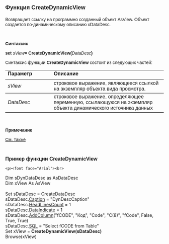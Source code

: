 <html>
<head>
<title>CreateDynamicView</title>
    <style type="text/css">
        .style1
        {
            font-weight: normal;
        }
        .style2
        {
            height: 30px;
        }
    </style>
</head>

<body>

<h1><font size="4" face="Arial">Функция CreateDynamicView</font></h1>

<p><font face="Arial">Возвращает ссылку на программно созданный объект AsView. 
    Объект создается по-динамическому описанию xDataDesc.</font></p>

<p>&nbsp;</p>

<p class="label"><font face="Arial"><b>Синтаксис</b></font></p>

<p><font face="Arial"><strong>set</strong> <em>sView</em><strong>= <font face="Arial">
    CreateDynamicView(<span class="style1"><em>DataDesc</em></span>)</font></strong></font></p>

<p><font face="Arial">Синтаксис функции <strong>CreateDynamicView</strong></b>
состоит из следующих частей:</font></p>

<table border="1" cellPadding="5" cols="2" frame="below" rules="rows">
<TBODY>
  <tr vAlign="top">
    <td class="style2" width="29%"><font face="Arial"><b>Параметр</b></font></td>
    <td class="style2" width="71%"><font face="Arial"><strong>Описание</strong></font></td>
  </tr>
    <tr>
    <td width="29%"><font face="Arial"><em>sView</em></font></td>
    <td width="71%"><font face="Arial">строковое выражение, являющееся ссылкой на 
        экземпляр объекта вида просмотра.</font></td>
    </tr>
    <tr>
    <td width="29%" class="style1"><font face="Arial"><em>DataDesc</em></font></td>
    <td width="71%" class="style1"><font face="Arial">строковое выражение, определяющее переменную, 
        ссылающуюся на экземпляр объекта динамического источника данных</font></td>
    </tr>
</table>

<p>&nbsp;</p>

<p class="label"><font face="Arial"><b>Примечание</b></font></p>

<p class="label"><a href="../../constructors.html"><font face="Arial">
См. также</font></a></p>

<p class="label">&nbsp;</p>

<p><strong><font face="Arial" size="3">Пример функции <font face="Arial">CreateDynamicView</b>
</font> </font></strong></p>

    <p><font face="Arial"><br>
Dim sDynDataDesc as AsDataDesc<br>
Dim xView As AsView<br />
        <br>
Set sDataDesc = CreateDataDesc<br>
sDataDesc.<a href="../AsDataDesc/Caption_DDesc.html">Caption</a> = &quot;DynDescCaption&quot;<br>
sDataDesc.<a href="../AsDataDesc/HeadLinesCount_DDesc.html">HeadLinesCount</a> = 1<br>
sDataDesc.<a href="../AsDataDesc/DataIndicate_DDesc.html">DataIndicate</a> = 1<br>
sDataDesc.<a href="../AsDataDesc/AddColumn_DDesc.html">AddColumn</a>(&quot;fCODE&quot;, &quot;Код&quot;, &quot;Code&quot;, &quot;C(8)&quot;, &quot;fCode&quot;, False, True, True)<br>
sDataDesc.<a href="../AsDataDesc/SQL_DDesc.html">SQL</a> = &quot;Select fCODE from Table&quot;<br>
Set xView  = <strong>CreateDynamicView(sDataDesc)</strong><br>
Browse(xView)<br>
</font></p>
</body>
</html>
